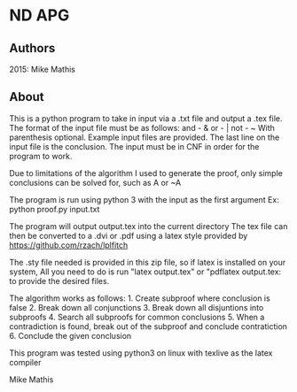 # ND APG
## Authors
2015:
Mike Mathis

## About
This is a python program to take in input via a .txt file and output a .tex file.
The format of the input file must be as follows:
	and - &
	or  - |
	not - ~
With parenthesis optional. Example input files are provided.
The last line on the input file is the conclusion.
The input must be in CNF in order for the program to work.

Due to limitations of the algorithm I used to generate the proof, 
only simple conclusions can be solved for, such as A or ~A

The program is run using python 3 with the input as the first argument
Ex: python proof.py input.txt

The program will output output.tex into the current directory
The tex file can then be converted to a .dvi or .pdf using a latex style provided by 
https://github.com/rzach/lplfitch

The .sty file needed is provided in this zip file, so if latex is installed on your system,
All you need to do is run "latex output.tex" or "pdflatex output.tex: to provide the desired files.

The algorithm works as follows:
	1. Create subproof where conclusion is false
	2. Break down all conjunctions
	3. Break down all disjuntions into subproofs
	4. Search all subproofs for common conclusions
	5. When a contradiction is found, break out of the subproof and conclude contratiction
	6. Conclude the given conclusion


This program was tested using python3 on linux with texlive as the latex compiler

Mike Mathis
